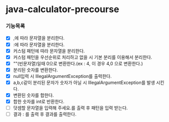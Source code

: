 # java-calculator-precourse

### 기능목록

- [x] ,에 따라 문자열을 분리한다.
- [x] :에 따라 문자열을 분리한다.
- [x] 커스텀 패턴에 따라 문자열을 분리한다.
- [x] 커스텀 패턴을 우선순위로 처리하고 없을 시 기본 분리를 이용해서 분리한다.
- [x] ""(빈문자열)일때 0으로 변환한다.(ex : 4, 이 경우 4,0 으로 변환한다.)
- [x] 분리된 숫자를 변환한다.
- [x] null입력 시 IllegalArgumentException를 출력한다.
- [x] a,b,c같이 분리된 문자가 숫자가 아닐 시 IllegalArgumentException를 발생 시킨다.
- [x] 변환된 숫자를 합한다.
- [x] 합한 숫자를 int로 반환한다.
- [ ] 덧셈할 문자열을 입력해 주세요.를 출력 후 패턴을 입력 받는다.
- [ ] 결과 : 를 출력 후 결과를 출력한다.
